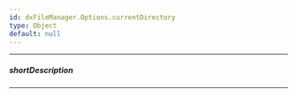 ```yaml
---
id: dxFileManager.Options.currentDirectory
type: Object
default: null
---
```

---
##### shortDescription
<!-- Description goes here -->

---
<!-- Description goes here -->